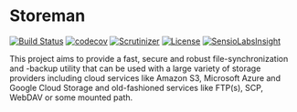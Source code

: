 # Storeman

[![Build Status](https://travis-ci.org/arnegroskurth/storeman.svg?branch=master)](https://travis-ci.org/arnegroskurth/storeman)
[![codecov](https://codecov.io/gh/arnegroskurth/storeman/branch/master/graph/badge.svg)](https://codecov.io/gh/arnegroskurth/storeman)
[![Scrutinizer](https://scrutinizer-ci.com/g/arnegroskurth/storeman/badges/quality-score.png?b=master)](https://scrutinizer-ci.com/g/arnegroskurth/storeman/)
[![License](https://poser.pugx.org/agroskurth/storeman/license)](https://packagist.org/packages/agroskurth/storeman)
[![SensioLabsInsight](https://insight.sensiolabs.com/projects/092f1257-57af-4451-acee-b7bc945ab776/mini.png)](https://insight.sensiolabs.com/projects/092f1257-57af-4451-acee-b7bc945ab776)

This project aims to provide a fast, secure and robust file-synchronization and -backup utility that can be used with a large variety of storage providers including cloud services like Amazon S3, Microsoft Azure and Google Cloud Storage and old-fashioned services like FTP(s), SCP, WebDAV or some mounted path.
